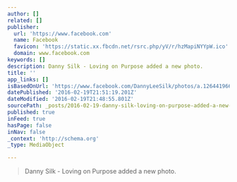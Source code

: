 ```yaml
---
author: []
related: []
publisher:
  url: 'https://www.facebook.com'
  name: Facebook
  favicon: 'https://static.xx.fbcdn.net/rsrc.php/yV/r/hzMapiNYYpW.ico'
  domain: www.facebook.com
keywords: []
description: Danny Silk - Loving on Purpose added a new photo.
title: ''
app_links: []
isBasedOnUrl: 'https://www.facebook.com/DannyLeeSilk/photos/a.126441966910.116720.121990546910/10153393699166911/?type=3'
datePublished: '2016-02-19T21:51:19.201Z'
dateModified: '2016-02-19T21:48:55.801Z'
sourcePath: _posts/2016-02-19-danny-silk-loving-on-purpose-added-a-new-photo.md
published: true
inFeed: true
hasPage: false
inNav: false
_context: 'http://schema.org'
_type: MediaObject

---
```

> Danny Silk - Loving on Purpose added a new photo&period;